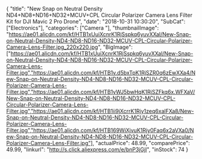 {
	"title": "New Snap on Neutral Density ND4+ND8+ND16+ND32+MCUV+CPL Circular Polarizer Camera Lens Filter Kit for DJI Mavic 2 Pro Drone",
	"date": "2018-10-31 10:30:20",
	"SubCat": ["Electronics"],
	"categories": ["Camera "],
	"thumbnailImage": "https://ae01.alicdn.com/kf/HTB1xUuiXcnrK1RjSspkq6yuvXXal/New-Snap-on-Neutral-Density-ND4-ND8-ND16-ND32-MCUV-CPL-Circular-Polarizer-Camera-Lens-Filter.jpg_220x220.jpg",
	"BigImage": ["https://ae01.alicdn.com/kf/HTB1xUuiXcnrK1RjSspkq6yuvXXal/New-Snap-on-Neutral-Density-ND4-ND8-ND16-ND32-MCUV-CPL-Circular-Polarizer-Camera-Lens-Filter.jpg","https://ae01.alicdn.com/kf/HTB1v.d5bxTpK1RjSZR0q6zEwXXa4/New-Snap-on-Neutral-Density-ND4-ND8-ND16-ND32-MCUV-CPL-Circular-Polarizer-Camera-Lens-Filter.jpg","https://ae01.alicdn.com/kf/HTB1yWJ5bwHqK1RjSZFkq6x.WFXaV/New-Snap-on-Neutral-Density-ND4-ND8-ND16-ND32-MCUV-CPL-Circular-Polarizer-Camera-Lens-Filter.jpg","https://ae01.alicdn.com/kf/HTB1ii9jXcrrK1Rjy1zeq6xalFXa8/New-Snap-on-Neutral-Density-ND4-ND8-ND16-ND32-MCUV-CPL-Circular-Polarizer-Camera-Lens-Filter.jpg","https://ae01.alicdn.com/kf/HTB169WiXjvuK1Rjy0Faq6x2aVXa0/New-Snap-on-Neutral-Density-ND4-ND8-ND16-ND32-MCUV-CPL-Circular-Polarizer-Camera-Lens-Filter.jpg"],
	"actualPrice": 48.99,
	"comparePrice": 49.99,
	"linkurl": "http://s.click.aliexpress.com/e/bnP3jGjI",
	"inStock": 74
}
